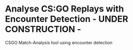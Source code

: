 # Analyse CS:GO Replays with Encounter Detection - UNDER CONSTRUCTION -
CSGO Match-Analysis tool using encounter detection
